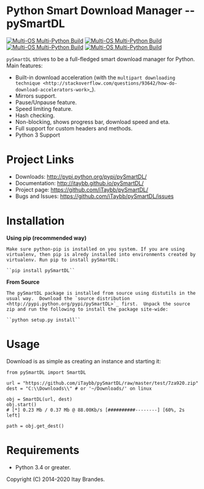 Python Smart Download Manager -- pySmartDL
==========================================

[![Multi-OS Multi-Python Build](https://github.com/amkrajewski/pySmartDL/actions/workflows/test_Linux.yaml/badge.svg)](https://github.com/amkrajewski/pySmartDL/actions/workflows/test_Linux.yaml)
[![Multi-OS Multi-Python Build](https://github.com/amkrajewski/pySmartDL/actions/workflows/test_MacM1.yaml/badge.svg)](https://github.com/amkrajewski/pySmartDL/actions/workflows/test_MacM1.yaml)
[![Multi-OS Multi-Python Build](https://github.com/amkrajewski/pySmartDL/actions/workflows/test_MacIntel.yaml/badge.svg)](https://github.com/amkrajewski/pySmartDL/actions/workflows/test_MacIntel.yaml)
[![Multi-OS Multi-Python Build](https://github.com/amkrajewski/pySmartDL/actions/workflows/test_Windows.yaml/badge.svg)](https://github.com/amkrajewski/pySmartDL/actions/workflows/test_Windows.yaml)

``pySmartDL`` strives to be a full-fledged smart download manager for Python. Main features:

* Built-in download acceleration (with the `multipart downloading technique <http://stackoverflow.com/questions/93642/how-do-download-accelerators-work>`_).
* Mirrors support.
* Pause/Unpause feature.
* Speed limiting feature.
* Hash checking.
* Non-blocking, shows progress bar, download speed and eta.
* Full support for custom headers and methods.
* Python 3 Support

Project Links
=============

 * Downloads: http://pypi.python.org/pypi/pySmartDL/
 * Documentation: http://itaybb.github.io/pySmartDL/
 * Project page: https://github.com/iTaybb/pySmartDL/
 * Bugs and Issues: https://github.com/iTaybb/pySmartDL/issues
 
Installation
============

**Using pip (recommended way)**

    Make sure python-pip is installed on you system. If you are using virtualenv, then pip is alredy installed into environments created by virtualenv. Run pip to install pySmartDL:

    ``pip install pySmartDL``

**From Source**

    The pySmartDL package is installed from source using distutils in the usual way.  Download the `source distribution <http://pypi.python.org/pypi/pySmartDL>`_ first.  Unpack the source zip and run the following to install the package site-wide:

    ``python setup.py install``
 
Usage
=====

Download is as simple as creating an instance and starting it:

	from pySmartDL import SmartDL

	url = "https://github.com/iTaybb/pySmartDL/raw/master/test/7za920.zip"
	dest = "C:\\Downloads\\" # or '~/Downloads/' on linux

	obj = SmartDL(url, dest)
	obj.start()
	# [*] 0.23 Mb / 0.37 Mb @ 88.00Kb/s [##########--------] [60%, 2s left]

	path = obj.get_dest()

Requirements
==============

 * Python 3.4 or greater.

Copyright (C) 2014-2020 Itay Brandes.